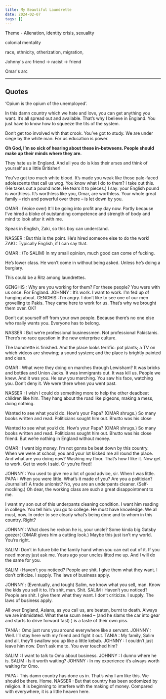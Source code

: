 ```yaml
---
title: My Beautiful Laundrette
date: 2024-02-07
tags: []
---
```

Theme - Alienation, identity crisis, sexuality 

colonial mentality

race, ethnicity, otherization, migration, 

Johnny's arc 
friend -> racist -> friend 

Omar's arc 


---

## Quotes

‘Opium is the opium of the unemployed’.

In this damn country which we hate and love, you can get anything you want. It’s all spread out and available. That’s why I believe in England. You just have to know how to squeeze the tits of the system.

Don’t get too involved with that crook. You’ve got to study. We are under siege by the white man. For us education is power.

**Oh God, I’m so sick of hearing about these in-betweens. People should make up their minds where they are.**

They hate us in England. And all you do is kiss their arses and think of yourself as a little Britisher!

You’ve got too much white blood. It’s made you weak like those pale-faced adolescents that call us wog. You know what I do to them? I take out this. (He takes out a pound note. He tears it to pieces.) I say: your English pound is worthless. It’s worthless like you, Omar, are worthless. Your whole great family – rich and powerful over there – is let down by you.

OMAR : (Voice over) It’ll be going into profit any day now. Partly because I’ve hired a bloke of outstanding competence and strength of body and mind to look after it with me.

Speak in English, Zaki, so this boy can understand.

NASSER : But this is the point. He’s hired someone else to do the work! ZAKI : Typically English, if I can say that.

OMAR : (To SALIM) In my small opinion, much good can come of fucking.

He’s lower class. He won’t come in without being asked. Unless he’s doing a burglary.

This could be a Ritz among laundrettes.

GENGHIS : Why are you working for them? For these people? You were with us once. For England. JOHNNY : It’s work. I want to work. I’m fed up of hanging about. GENGHIS : I’m angry. I don’t like to see one of our men grovelling to Pakis. They came here to work for us. That’s why we brought them over. OK?

Don’t cut yourself off from your own people. Because there’s no one else who really wants you. Everyone has to belong.

NASSER : But we’re professional businessmen. Not professional Pakistanis. There’s no race question in the new enterprise culture.

The laundrette is finished. And the place looks terrific: pot plants; a TV on which videos are showing; a sound system; and the place is brightly painted and clean.

OMAR : What were they doing on marches through Lewisham? It was bricks and bottles and Union Jacks. It was immigrants out. It was kill us. People we knew. And it was you. He saw you marching. You saw his face, watching you. Don’t deny it. We were there when you went past.

NASSER : I wish I could do something more to help the other deadbeat children like him. They hang about the road like pigeons, making a mess, doing nothing.

Wanted to see what you’d do. How’s your Papa? (OMAR shrugs.) So many books written and read. Politicians sought him out. Bhutto was his close

Wanted to see what you’d do. How’s your Papa? (OMAR shrugs.) So many books written and read. Politicians sought him out. Bhutto was his close friend. But we’re nothing in England without money.

OMAR : I want big money. I’m not gonna be beat down by this country. When we were at school, you and your lot kicked me all round the place. And what are you doing now? Washing my floor. That’s how I like it. Now get to work. Get to work I said. Or you’re fired!

JOHNNY : You used to give me a lot of good advice, sir. When I was little. PAPA : When you were little. What’s it made of you? Are you a politician? Journalist? A trade unionist? No, you are an underpants cleaner. (Self-mocking.) Oh dear, the working class are such a great disappointment to me.

I want my son out of this underpants cleaning condition. I want him reading in college. You tell him: you go to college. He must have knowledge. We all must, now. In order to see clearly what’s being done and to whom in this country. Right?

JOHNNY : What does he reckon he is, your uncle? Some kinda big Gatsby geezer( (OMAR gives him a cutting look.) Maybe this just isn’t my world. You’re right.

SALIM: Don’t in future bite the family hand when you can eat out of it. If you need money just ask me. Years ago your uncles lifted me up. And I will do the same for you.

SALIM : Haven’t you noticed? People are shit. I give them what they want. I don’t criticize. I supply. The laws of business apply.

JOHNNY : (Eventually, and tough) Salim, we know what you sell, man. Know the kids you sell it to. It’s shit, man. Shit. 
SALIM : Haven’t you noticed? People are shit. I give them what they want. I don’t criticize. I supply. The laws of business apply.

All over England, Asians, as you call us, are beaten, burnt to death. Always we are intimidated. What these scum need – (and he slams the car into gear and starts to drive forward fast) ) is a taste of their own piss.

TANIA : Omo just runs you around everywhere like a servant. JOHNNY : Well. I’ll stay here with my friend and fight it out. TANIA : My family, Salim and all, they’ll swallow you up like a little kebab. JOHNNY : I couldn’t just leave him now. Don’t ask me to. You ever touched him?

SALIM : I want to talk to Omo about business. JOHNNY : I dunno where he is. SALIM : Is it worth waiting? JOHNNY : In my experience it’s always worth waiting for Omo.

PAPA : This damn country has done us in. That’s why I am like this. We should be there. Home. 
NASSER : But that country has been sodomized by religion. It is beginning to interfere with the making of money. Compared with everywhere, it is a little heaven here.